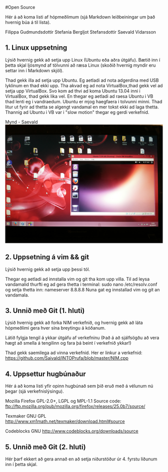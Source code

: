 #Open Source

Hér á að koma listi af hópmeðlimum (sjá Markdown leiðbeiningar um það hvernig búa á til lista).

Filippa Gudmundsdottir
Stefania Bergljot Stefansdottir
Saevald Vidarsson

## 1. Linux uppsetning

Lýsið hvernig gekk að setja upp Linux (Ubuntu eða aðra útgáfu). Bætið inn í þetta skjal ljósmynd af tölvunni að ræsa Linux (skoðið hvernig myndir eru settar inn í Markdown skjöl).

Thad gekk illa ad setja upp Ubuntu. Eg aetladi ad nota adgerdina med USB lyklinum en thad ekki upp. Tha akvad eg ad nota VirtualBox,thad gekk vel ad setja upp VirtualBox. Svo kom ad thvi ad koma Ubuntu 13.04 inni i VirtualBox, thad gekk lika vel. En thegar eg aetladi ad raesa Ubuntu i VB thad lenti eg i vandraedum. Ubuntu er mjog haegfaera i tolvunni minni. Thad litur ut fyrir ad thetta se algengt vandamal en mer tokst ekki ad laga thetta. Thannig ad Ubuntu i VB var i "slow motion" thegar eg gerdi verkefnid.

Mynd - Saevald
![alt tag](https://github.com/Saivald/INTOPrufa/blob/master/Downloads/UbuntuSai.jpg)

## 2. Uppsetning á vim && git

Lýsið hvernig gekk að setja upp þessi tól.

Thegar eg aetladi ad innstalla vim og git tha kom upp villa. Til ad leysa vandamalid thurfti eg ad gera thetta i terminal:
sudo nano /etc/resolv.conf 
og setja thetta inn:
nameserver 8.8.8.8
Nuna gat eg innstallad vim og git an vandamala.

## 3. Unnið með Git (1. hluti)

Lýsið hvernig gekk að forka NIM verkefnið, og hvernig gekk að láta hópmeðlimi gera hver sína breytingu á kóðanum.

Látið fylgja tengil á ykkar útgáfu af verkefninu (Það á að sjálfsögðu að vera hægt að smella á tengilinn og fara þá beint í verkefnið ykkar!)

Thad gekk saemilega ad vinna verkefnid. 
Her er linkur a verkefnid:
https://github.com/Saivald/INTOPrufa/blob/master/NIM.cpp



## 4. Uppsettur hugbúnaður

Hér á að koma listi yfir opinn hugbúnað sem þið eruð með á vélunum nú þegar (sjá verkefnislýsingu).

Mozilla Firefox
GPL-2.0+, LGPL og MPL-1.1
Source code: ftp://ftp.mozilla.org/pub/mozilla.org/firefox/releases/25.0b7/source/

Texmaker
GNU GPL
http://www.xm1math.net/texmaker/download.html#source

Codeblocks
GNU
http://www.codeblocks.org/downloads/source
## 5. Unnið með Git (2. hluti)

Hér þarf ekkert að gera annað en að setja niðurstöður úr 4. fyrstu liðunum inn í þetta skjal.
